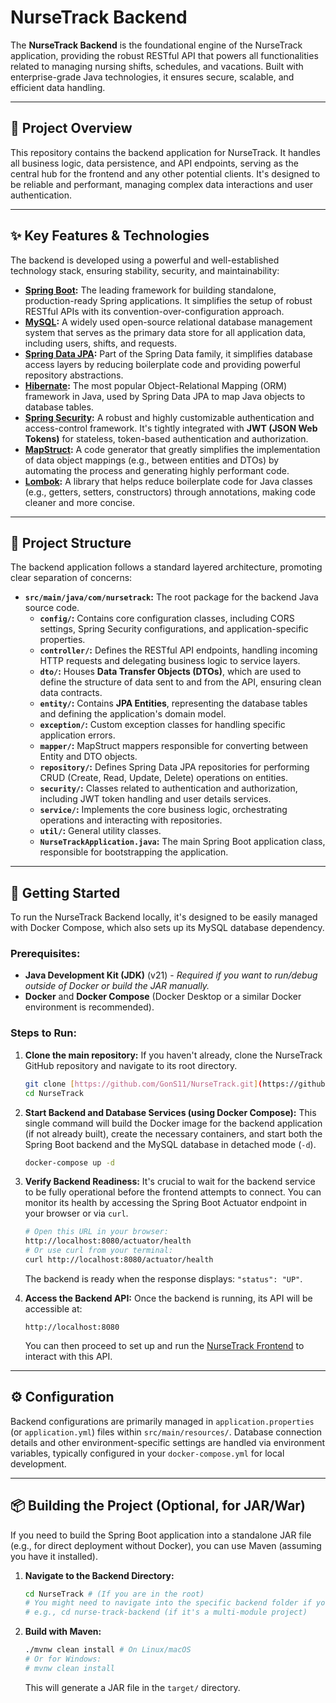 # NurseTrack Backend

The **NurseTrack Backend** is the foundational engine of the NurseTrack application, providing the robust RESTful API that powers all functionalities related to managing nursing shifts, schedules, and vacations. Built with enterprise-grade Java technologies, it ensures secure, scalable, and efficient data handling.

---

## 🚀 **Project Overview**

This repository contains the backend application for NurseTrack. It handles all business logic, data persistence, and API endpoints, serving as the central hub for the frontend and any other potential clients. It's designed to be reliable and performant, managing complex data interactions and user authentication.

---

## ✨ **Key Features & Technologies**

The backend is developed using a powerful and well-established technology stack, ensuring stability, security, and maintainability:

-   **[Spring Boot](https://spring.io/projects/spring-boot):** The leading framework for building standalone, production-ready Spring applications. It simplifies the setup of robust RESTful APIs with its convention-over-configuration approach.
-   **[MySQL](https://www.mysql.com/):** A widely used open-source relational database management system that serves as the primary data store for all application data, including users, shifts, and requests.
-   **[Spring Data JPA](https://spring.io/projects/spring-data-jpa):** Part of the Spring Data family, it simplifies database access layers by reducing boilerplate code and providing powerful repository abstractions.
-   **[Hibernate](https://hibernate.org/):** The most popular Object-Relational Mapping (ORM) framework in Java, used by Spring Data JPA to map Java objects to database tables.
-   **[Spring Security](https://spring.io/projects/spring-security):** A robust and highly customizable authentication and access-control framework. It's tightly integrated with **JWT (JSON Web Tokens)** for stateless, token-based authentication and authorization.
-   **[MapStruct](https://mapstruct.org/):** A code generator that greatly simplifies the implementation of data object mappings (e.g., between entities and DTOs) by automating the process and generating highly performant code.
-   **[Lombok](https://projectlombok.org/):** A library that helps reduce boilerplate code for Java classes (e.g., getters, setters, constructors) through annotations, making code cleaner and more concise.

---

## 📁 **Project Structure**

The backend application follows a standard layered architecture, promoting clear separation of concerns:

-   **`src/main/java/com/nursetrack`:** The root package for the backend Java source code.
    -   **`config/`:** Contains core configuration classes, including CORS settings, Spring Security configurations, and application-specific properties.
    -   **`controller/`:** Defines the RESTful API endpoints, handling incoming HTTP requests and delegating business logic to service layers.
    -   **`dto/`:** Houses **Data Transfer Objects (DTOs)**, which are used to define the structure of data sent to and from the API, ensuring clean data contracts.
    -   **`entity/`:** Contains **JPA Entities**, representing the database tables and defining the application's domain model.
    -   **`exception/`:** Custom exception classes for handling specific application errors.
    -   **`mapper/`:** MapStruct mappers responsible for converting between Entity and DTO objects.
    -   **`repository/`:** Defines Spring Data JPA repositories for performing CRUD (Create, Read, Update, Delete) operations on entities.
    -   **`security/`:** Classes related to authentication and authorization, including JWT token handling and user details services.
    -   **`service/`:** Implements the core business logic, orchestrating operations and interacting with repositories.
    -   **`util/`:** General utility classes.
    -   **`NurseTrackApplication.java`:** The main Spring Boot application class, responsible for bootstrapping the application.

---

## 🚀 **Getting Started**

To run the NurseTrack Backend locally, it's designed to be easily managed with Docker Compose, which also sets up its MySQL database dependency.

### **Prerequisites:**

-   **Java Development Kit (JDK)** (v21) - *Required if you want to run/debug outside of Docker or build the JAR manually.*
-   **Docker** and **Docker Compose** (Docker Desktop or a similar Docker environment is recommended).

### **Steps to Run:**

1.  **Clone the main repository:**
    If you haven't already, clone the NurseTrack GitHub repository and navigate to its root directory.

    ```bash
    git clone [https://github.com/GonS11/NurseTrack.git](https://github.com/GonS11/NurseTrack.git)
    cd NurseTrack
    ```

2.  **Start Backend and Database Services (using Docker Compose):**
    This single command will build the Docker image for the backend application (if not already built), create the necessary containers, and start both the Spring Boot backend and the MySQL database in detached mode (`-d`).

    ```bash
    docker-compose up -d
    ```

3.  **Verify Backend Readiness:**
    It's crucial to wait for the backend service to be fully operational before the frontend attempts to connect. You can monitor its health by accessing the Spring Boot Actuator endpoint in your browser or via `curl`.

    ```bash
    # Open this URL in your browser:
    http://localhost:8080/actuator/health
    # Or use curl from your terminal:
    curl http://localhost:8080/actuator/health
    ```
    The backend is ready when the response displays: `"status": "UP"`.

4.  **Access the Backend API:**
    Once the backend is running, its API will be accessible at:

    ```
    http://localhost:8080
    ```
    You can then proceed to set up and run the [NurseTrack Frontend](https://github.com/GonS11/NurseTrack/tree/main/nurse-track-frontend) to interact with this API.

---

## ⚙️ **Configuration**

Backend configurations are primarily managed in `application.properties` (or `application.yml`) files within `src/main/resources/`. Database connection details and other environment-specific settings are handled via environment variables, typically configured in your `docker-compose.yml` for local development.

---

## 📦 **Building the Project (Optional, for JAR/War)**

If you need to build the Spring Boot application into a standalone JAR file (e.g., for direct deployment without Docker), you can use Maven (assuming you have it installed).

1.  **Navigate to the Backend Directory:**
    ```bash
    cd NurseTrack # (If you are in the root)
    # You might need to navigate into the specific backend folder if your project structure dictates it,
    # e.g., cd nurse-track-backend (if it's a multi-module project)
    ```

2.  **Build with Maven:**
    ```bash
    ./mvnw clean install # On Linux/macOS
    # Or for Windows:
    # mvnw clean install
    ```
    This will generate a JAR file in the `target/` directory.

